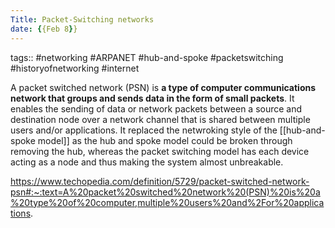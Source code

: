 ```yaml
---
Title: Packet-Switching networks 
date: {{Feb 8}}
---
```

tags:: #networking #ARPANET #hub-and-spoke #packetswitching #historyofnetworking #internet 

A packet switched network (PSN) is **a type of computer communications network that groups and sends data in the form of small packets**. It enables the sending of data or network packets between a source and destination node over a network channel that is shared between multiple users and/or applications. It replaced the netwroking style of the [[hub-and-spoke model]] as the hub and spoke model could be broken through removing the hub, whereas the packet switching model has each device acting as a node and thus making the system almost unbreakable. 

https://www.techopedia.com/definition/5729/packet-switched-network-psn#:~:text=A%20packet%20switched%20network%20(PSN)%20is%20a%20type%20of%20computer,multiple%20users%20and%2For%20applications.